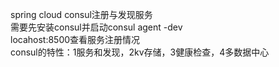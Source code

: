 spring cloud consul注册与发现服务  
需要先安装consul并启动consul agent -dev  
locahost:8500查看服务注册情况  
consul的特性：1服务和发现，2kv存储，3健康检查，4多数据中心
